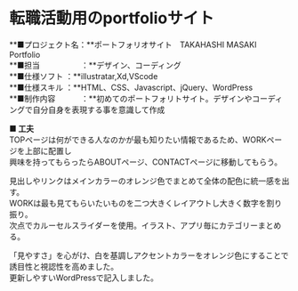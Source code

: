 # 転職活動用のportfolioサイト

**■プロジェクト名：**ポートフォリオサイト　TAKAHASHI MASAKI　Portfolio<br>
**■担当　　　　　 ：**デザイン、コーディング<br>
**■仕様ソフト    ：**illustratar,Xd,VScode<br>
**■仕様スキル    ：**HTML、CSS、Javascript、jQuery、WordPress<br>
**■制作内容　　　 ：**初めてのポートフォリトサイト。デザインやコーディングで自分自身を表現する事を意識して作成<br>


**■ 工夫<br>**
TOPページは何ができる人なのかが最も知りたい情報であるため、WORKページを上部に配置し<br>
興味を持ってもらったらABOUTページ、CONTACTページに移動してもらう。<br>

見出しやリンクはメインカラーのオレンジ色でまとめて全体の配色に統一感を出す。<br>
WORKは最も見てもらいたいものを二つ大きくレイアウトし大きく数字を割り振り。<br>
次点でカルーセルスライダーを使用。イラスト、アプリ毎にカテゴリーまとめる。<br>

「見やすさ」を心がけ、白を基調しアクセントカラーをオレンジ色にすることで<br>
誘目性と視認性を高めました。<br>
更新しやすいWordPressで記入しました。

